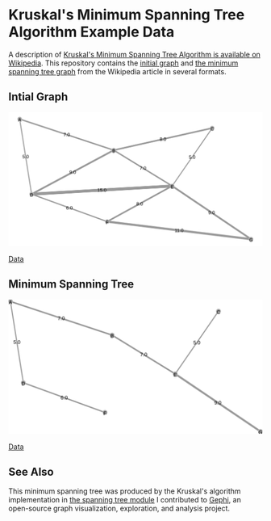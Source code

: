# Kruskal's Minimum Spanning Tree Algorithm Example Data

A description of [Kruskal's Minimum Spanning Tree Algorithm is available on Wikipedia](https://en.wikipedia.org/wiki/Kruskal%27s_algorithm). This repository contains the [initial graph](initial) and [the minimum spanning tree graph](mst) from the Wikipedia article in several formats.

## Intial Graph

![Initial Graph](initial/wiki_kruskal_example_initial.svg)

[Data](initial)

## Minimum Spanning Tree

![Minimum Spanning Tree](mst/wiki_kruskal_example_mst.svg)

[Data](mst)

## See Also

This minimum spanning tree was produced by the Kruskal's algorithm implementation in [the spanning tree module](https://github.com/carlschroedl/gephi-plugins/tree/minimum-spanning-tree-plugin/modules/MinimumSpanningTree) I contributed to [Gephi](https://gephi.org/), an open-source graph visualization, exploration, and analysis project.
